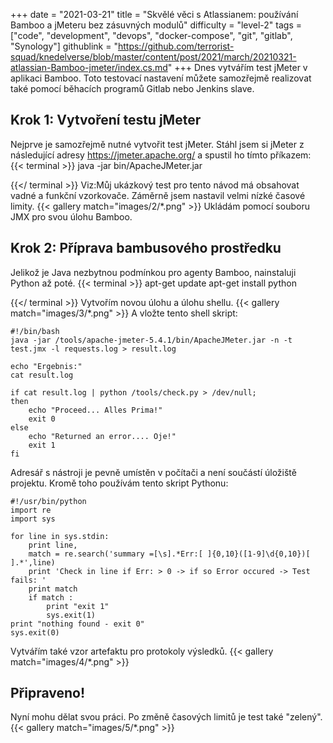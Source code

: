 +++
date = "2021-03-21"
title = "Skvělé věci s Atlassianem: používání Bamboo a jMeteru bez zásuvných modulů"
difficulty = "level-2"
tags = ["code", "development", "devops", "docker-compose", "git", "gitlab", "Synology"]
githublink = "https://github.com/terrorist-squad/knedelverse/blob/master/content/post/2021/march/20210321-atlassian-Bamboo-jmeter/index.cs.md"
+++
Dnes vytvářím test jMeter v aplikaci Bamboo. Toto testovací nastavení můžete samozřejmě realizovat také pomocí běhacích programů Gitlab nebo Jenkins slave.
## Krok 1: Vytvoření testu jMeter
Nejprve je samozřejmě nutné vytvořit test jMeter. Stáhl jsem si jMeter z následující adresy https://jmeter.apache.org/ a spustil ho tímto příkazem:
{{< terminal >}}
java -jar bin/ApacheJMeter.jar

{{</ terminal >}}
Viz:Můj ukázkový test pro tento návod má obsahovat vadné a funkční vzorkovače. Záměrně jsem nastavil velmi nízké časové limity.
{{< gallery match="images/2/*.png" >}}
Ukládám pomocí souboru JMX pro svou úlohu Bamboo.
## Krok 2: Příprava bambusového prostředku
Jelikož je Java nezbytnou podmínkou pro agenty Bamboo, nainstaluji Python až poté.
{{< terminal >}}
apt-get update
apt-get install python

{{</ terminal >}}
Vytvořím novou úlohu a úlohu shellu.
{{< gallery match="images/3/*.png" >}}
A vložte tento shell skript:
```
#!/bin/bash
java -jar /tools/apache-jmeter-5.4.1/bin/ApacheJMeter.jar -n -t test.jmx -l requests.log > result.log

echo "Ergebnis:"
cat result.log

if cat result.log | python /tools/check.py > /dev/null; 
then
    echo "Proceed... Alles Prima!"
    exit 0
else
    echo "Returned an error.... Oje!"
    exit 1
fi

```
Adresář s nástroji je pevně umístěn v počítači a není součástí úložiště projektu. Kromě toho používám tento skript Pythonu:
```
#!/usr/bin/python
import re
import sys
 
for line in sys.stdin:
    print line,
    match = re.search('summary =[\s].*Err:[ ]{0,10}([1-9]\d{0,10})[ ].*',line)
    print 'Check in line if Err: > 0 -> if so Error occured -> Test fails: '
    print match
    if match :
        print "exit 1"
        sys.exit(1)
print "nothing found - exit 0"
sys.exit(0)

```
Vytvářím také vzor artefaktu pro protokoly výsledků.
{{< gallery match="images/4/*.png" >}}

## Připraveno!
Nyní mohu dělat svou práci. Po změně časových limitů je test také "zelený".
{{< gallery match="images/5/*.png" >}}
